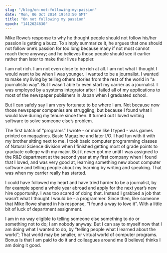 ```yaml
---
slug: "/blog/on-not-following-my-passion"
date: "Mon, 06 Oct 2014 19:43:50 GMT"
title: "On not following my passion"
epoch: "1412624630"
---
```

        
Mike Rowe’s response to why he thought people should not follow his/her passion is getting a buzz. To simply summarize it, he argues that one should not follow one’s passion for too long because many if not most cannot reach there anyway; and he believes those people should see it earlier rather than later to make their lives happier.

I am not rich. I am not even close to be rich at all. I am not what I thought I would want to be when I was younger. I wanted to be a journalist. I wanted to make my living by telling others stories from the rest of the world in “a journalistic way”. But I wasn’t able to even start my carrier as a journalist. I was employed by a systems integrator after I failed all of my applications to most of the newspaper publishers in Japan when I graduated school.

But I can safely say I am very fortunate to be where I am. Not because now those newspaper companies are struggling; but because I found what I would love during my tenure since then. It turned out I loved writing software to solve someone else’s problem.

The first batch of “programs” I wrote - or more like I typed - was games printed on magazines. Basic Magazine and later I/O. I had fun with it with my brother sitting next to me. I took basic computer programming classes of Natural Science division when I finished getting most of grade points to graduate college with my major. But it never got me until I was assigned to the R&D department at the second year at my first company when I found that I loved, and was very good at, learning something new about computer software and telling people about my learning by writing and speaking. That was when my carrier really has started.

I could have followed my heart and have tried harder to be a journalist, by for example spend a whole year abroad and apply for the next year’s new hire opportunity. I was too scared of doing that. Instead I grabbed a job that wasn’t what I thought I would be - a programmer. Since then, like someone that Mike Rowe shared in his response, “I found a way to love it”. With a little bit of luck of department assignment.

I am in no way eligible to telling someone else something to do or something not to do; I am nobody anyway. But I can say to myself now that I am doing what I wanted to do, by “telling people what I learned about the world”; That world may be smaller, or virtual world of computer programs. Bonus is that I am paid to do it and colleagues around me (I believe) thinks I am doing it good.

